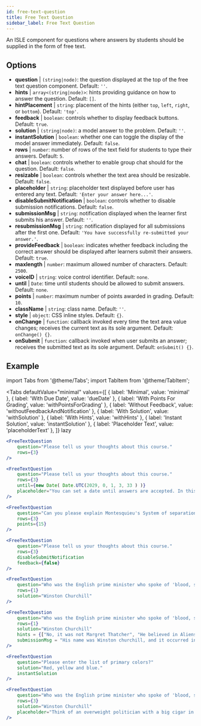```yaml
---
id: free-text-question 
title: Free Text Question
sidebar_label: Free Text Question
---
```


An ISLE component for questions where answers by students should be supplied in the form of free text.

## Options

* __question__ | `(string|node)`: the question displayed at the top of the free text question component. Default: `''`.
* __hints__ | `array<(string|node)>`: hints providing guidance on how to answer the question. Default: `[]`.
* __hintPlacement__ | `string`: placement of the hints (either `top`, `left`, `right`, or `bottom`). Default: `'top'`.
* __feedback__ | `boolean`: controls whether to display feedback buttons. Default: `true`.
* __solution__ | `(string|node)`: a model answer to the problem. Default: `''`.
* __instantSolution__ | `boolean`: whether one can toggle the display of the model answer immediately. Default: `false`.
* __rows__ | `number`: number of rows of the text field for students to type their answers. Default: `5`.
* __chat__ | `boolean`: controls whether to enable group chat should for the question. Default: `false`.
* __resizable__ | `boolean`: controls whether the text area should be resizable. Default: `false`.
* __placeholder__ | `string`: placeholder text displayed before user has entered any text. Default: `'Enter your answer here...'`.
* __disableSubmitNotification__ | `boolean`: controls whether to disable submission notifications. Default: `false`.
* __submissionMsg__ | `string`: notification displayed when the learner first submits his answer. Default: `''`.
* __resubmissionMsg__ | `string`: notification displayed for all submissions after the first one. Default: `'You have successfully re-submitted your answer.'`.
* __provideFeedback__ | `boolean`: indicates whether feedback including the correct answer should be displayed after learners submit their answers. Default: `true`.
* __maxlength__ | `number`: maximum allowed number of characters. Default: `2500`.
* __voiceID__ | `string`: voice control identifier. Default: `none`.
* __until__ | `Date`: time until students should be allowed to submit answers. Default: `none`.
* __points__ | `number`: maximum number of points awarded in grading. Default: `10`.
* __className__ | `string`: class name. Default: `''`.
* __style__ | `object`: CSS inline styles. Default: `{}`.
* __onChange__ | `function`: callback invoked every time the text area value changes; receives the current text as its sole argument. Default: `onChange() {}`.
* __onSubmit__ | `function`: callback invoked when user submits an answer; receives the submitted text as its sole argument. Default: `onSubmit() {}`.

## Example

import Tabs from '@theme/Tabs';
import TabItem from '@theme/TabItem';

<Tabs
    defaultValue="minimal"
    values={[
        { label: 'Minimal', value: 'minimal' },
        { label: 'With Due Date', value: 'dueDate' },
        { label: 'With Points For Grading', value: 'withPointsForGrading' },
        { label: 'Without Feedback', value: 'withoutFeedbackAndNotification' },
        { label: 'With Solution', value: 'withSolution' },
        { label: 'With Hints', value: 'withHints' },
        { label: 'Instant Solution', value: 'instantSolution' },
        { label: 'Placeholder Text', value: 'placeholderText' },
    ]}
    lazy
>

<TabItem value="minimal" >

```jsx live
<FreeTextQuestion 
    question="Please tell us your thoughts about this course." 
    rows={3} 
/>
```
</TabItem>

<TabItem value="dueDate" >

```jsx live
<FreeTextQuestion 
    question="Please tell us your thoughts about this course." 
    rows={3} 
    until={new Date( Date.UTC(2029, 0, 1, 3, 33 ) )}
    placeholder="You can set a date until answers are accepted. In this case it is 2020, 1st of January, 3:30 am UTC time."
/>
```

</TabItem>

<TabItem value="withPointsForGrading" >

```jsx live
<FreeTextQuestion 
    question="Can you please explain Montesquieu's System of separation of powers?" 
    rows={3} 
    points={15}
/>
```

</TabItem>

<TabItem value="withoutFeedbackAndNotification" >

```jsx live
<FreeTextQuestion 
    question="Please tell us your thoughts about this course." 
    rows={3}
    disableSubmitNotification 
    feedback={false}
/>
```

</TabItem>

<TabItem value="withSolution" > 

```jsx live
<FreeTextQuestion 
    question="Who was the English prime minister who spoke of 'blood, sweat and tears'?" 
    rows={1} 
    solution="Winston Churchill" 
/>
```

</TabItem>

<TabItem value="withHints" >

```jsx live
<FreeTextQuestion 
    question="Who was the English prime minister who spoke of 'blood, sweat and tears'?" 
    rows={1} 
    solution="Winston Churchill" 
    hints = {["No, it was not Margret Thatcher", "He believed in Aliens by the way", "His first name was Winston - like the guy in 1984"]}
    submissionMsg = "His name was Winston churchill, and it occurred in a speech given by him to the House of Commons of the Parliament of the United Kingdom on 13 May 1940. The speech is sometimes known by that name"
/>
```

</TabItem>

<TabItem value="instantSolution">

```jsx live
<FreeTextQuestion 
    question="Please enter the list of primary colors?" 
    solution="Red, yellow and blue." 
    instantSolution
/>
```

</TabItem>

<TabItem value="placeholderText" >

```jsx live
<FreeTextQuestion 
    question="Who was the English prime minister who spoke of 'blood, sweat and tears'?" 
    rows={3} 
    solution="Winston Churchill" 
    placeholder="Think of an overweight politician with a big cigar in his mouth."
/>
```

</TabItem>

</Tabs>
